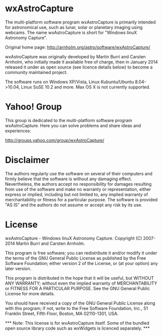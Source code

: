 wxAstroCapture
==============

The multi-platform software program wxAstroCapture is primarily intended for
astronomical use, such as lunar, solar or planetary imaging using webcams.
The name wxAstroCapture is short for "Windows linuX Astronomy Capture".

Original home page: http://arnholm.org/astro/software/wxAstroCapture/

wxAstroCapture was originally developed by Martin Burri and Carsten Arnholm,
who initially made it available free of charge, then in January 2014 released
it under as open source (see licence details below) to become a community
maintained project.

The software runs on Windows XP/Vista, Linux Kubuntu/Ubuntu 8.04->10.04, Linux
SuSE 10.2 and more. Max OS X is not currently supported.

Yahoo! Group
============

This group is dedicated to the multi-platform software program wxAstroCapture.
Here you can solve problems and share ideas and experiences:

http://groups.yahoo.com/group/wxAstroCapture/

Disclaimer
==========

The authors regularly use the software on several of their computers and firmly
believe that the software is without any damaging effect. Nevertheless, the
authors accept no responsibility for damages resulting from use of the software
and make no warranty or representation, either express or implied, including
but not limited to, any implied warranty of merchantability or fitness for a
particular purpose. The software is provided "AS IS" and the authors do not
assume or accept any risk by its use.

License
=======

wxAstroCapture - Windows linuX Astronomy Capture.
Copyright (C) 2007-2014 Martin Burri and Carsten Arnholm.

This program is free software; you can redistribute it and/or modify it under
the terms of the GNU General Public License as published by the Free Software
Foundation; either version 2 of the License, or (at your option) any later
version.

This program is distributed in the hope that it will be useful, but WITHOUT
ANY WARRANTY; without even the implied warranty of MERCHANTABILITY or FITNESS
FOR A PARTICULAR PURPOSE. See the GNU General Public License for more details.

You should have received a copy of the GNU General Public License along with
this program; if not, write to the Free Software Foundation, Inc.,
51 Franklin Street, Fifth Floor, Boston, MA  02110-1301, USA.

*** Note: This license is for wxAstroCapture itself. Some of the bundled open
source library code such as wxWidgets is licenced separately. ***
